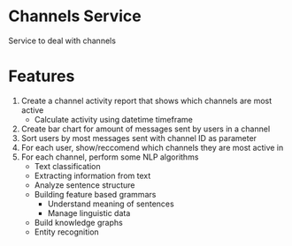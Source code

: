 # Channels Service
Service to deal with channels

# Features
1. Create a channel activity report that shows which channels are most active
	* Calculate activity using datetime timeframe
2. Create bar chart for amount of messages sent by users in a channel
3. Sort users by most messages sent with channel ID as parameter
4. For each user, show/reccomend which channels they are most active in
5. For each channel, perform some NLP algorithms 
	* Text classification
	* Extracting information from text
	* Analyze sentence structure
	* Building feature based grammars
		- Understand meaning of sentences
		- Manage linguistic data
	* Build knowledge graphs
	* Entity recognition
